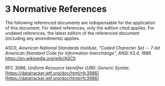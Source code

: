 # 3 Normative References

The following referenced documents are indispensable for the application of this document. For dated references, only the edition cited applies. For undated references, the latest edition of the referenced document (including any amendments) applies.

ASCII, *American National Standards Institute, "Coded Character Set -- 7-bit American Standard Code for Information Interchange", ANSI X3.4, 1986*
https://en.wikipedia.org/wiki/ASCII

RFC 3986, ​*Uniform Resource Identifier (URI): Generic Syntax*​.
[https://datatracker.ietf.org/doc/html/rfc3986](https://datatracker.ietf.org/doc/html/rfc3986)
